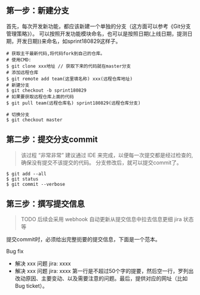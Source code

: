 ## 第一步：新建分支
首先，每次开发新功能，都应该新建一个单独的分支（这方面可以参考《Git分支管理策略》）。 可以按照开发功能模块命名，也可以是按照日期(上线日期，提测日期，开发日期))来命名，如sprint180829这样子。

```
# 获取主干最新代码,将代码fork到自己的仓库。
# 使用CMD:
$ git clone xxx地址 // 获取下来的代码就在master分支
# 添加远程仓库
$ git remote add team(这里填名称) xxx(远程仓库地址)
# 新建分支
$ git checkout -b sprint180829
# 如果要获取远程仓库上面的代码
$ git pull team(远程仓库名) sprint180829(远程仓库分支)

# 切换分支
$ git checkout master
```

## 第二步：提交分支commit

> 该过程 “非常非常” 建议通过 IDE 来完成，以便每一次提交都是经过检查的,确保没有提交不该提交的代码。
分支修改后，就可以提交commit了。
```
$ git add --all
$ git status
$ git commit --verbose
```

## 第三步：撰写提交信息
> TODO 后续会采用 webhook 自动更新从提交信息中拉去信息更细 jira 状态等

提交commit时，必须给出完整扼要的提交信息，下面是一个范本。

Bug fix

* 解决 xxx 问题 jira: xxxx
* 解决 xxx 问题 jira: xxxx
第一行是不超过50个字的提要，然后空一行，罗列出改动原因、主要变动、以及需要注意的问题。最后，提供对应的网址（比如Bug ticket）。